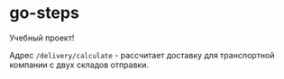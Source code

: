 # go-steps

Учебный проект!

Адрес `/delivery/calculate` - рассчитает доставку для транспортной компании с двух складов отправки. 
